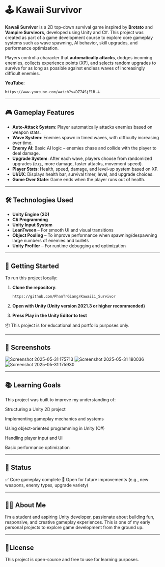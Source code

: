 # 🕹️ Kawaii Survivor

**Kawaii Survivor** is a 2D top-down survival game inspired by **Brotato** and **Vampire Survivors**, developed using Unity and C#. This project was created as part of a game development course to explore core gameplay systems such as wave spawning, AI behavior, skill upgrades, and performance optimization.

Players control a character that **automatically attacks**, dodges incoming enemies, collects experience points (XP), and selects random upgrades to survive for as long as possible against endless waves of increasingly difficult enemies.

**YouTube**:
   ```bash
   https://www.youtube.com/watch?v=DZ74SjElR-4
   ```

---

## 🎮 Gameplay Features

- **Auto-Attack System**: Player automatically attacks enemies based on weapon stats.
- **Wave System**: Enemies spawn in timed waves, with difficulty increasing over time.
- **Enemy AI**: Basic AI logic – enemies chase and collide with the player to deal damage.
- **Upgrade System**: After each wave, players choose from randomized upgrades (e.g., more damage, faster attacks, movement speed).
- **Player Stats**: Health, speed, damage, and level-up system based on XP.
- **UI/UX**: Displays health bar, survival timer, level, and upgrade choices.
- **Game Over State**: Game ends when the player runs out of health.

---

## 🛠️ Technologies Used

- **Unity Engine (2D)**
- **C# Programming**
- **Unity Input System**
- **LeanTween** – For smooth UI and visual transitions
- **Object Pooling** – To improve performance when spawning/despawning large numbers of enemies and bullets
- **Unity Profiler** – For runtime debugging and optimization

---

## 🚀 Getting Started

To run this project locally:

1. **Clone the repository**:
   ```bash
   https://github.com/PhamTrGiang/Kawaiii_Survivor
2. **Open with Unity (Unity version 2021.3 or higher recommended)**

3. **Press Play in the Unity Editor to test**

📦 This project is for educational and portfolio purposes only.

---

## 📸 Screenshots

![Screenshot 2025-05-31 175713](https://github.com/user-attachments/assets/0aa8c644-7f39-4d44-9218-ff54904e6421)
![Screenshot 2025-05-31 180036](https://github.com/user-attachments/assets/67300f60-67f2-49ff-b15c-b2a61055a821)
![Screenshot 2025-05-31 175930](https://github.com/user-attachments/assets/03b3957d-557d-4356-8b04-a133ebd191b8)

---

## 📚 Learning Goals
This project was built to improve my understanding of:

Structuring a Unity 2D project

Implementing gameplay mechanics and systems

Using object-oriented programming in Unity (C#)

Handling player input and UI

Basic performance optimization

---

## 📌 Status
✅ Core gameplay complete
🔄 Open for future improvements (e.g., new weapons, enemy types, upgrade variety)

---

## 🙋‍♂️ About Me
I’m a student and aspiring Unity developer, passionate about building fun, responsive, and creative gameplay experiences. This is one of my early personal projects to explore game development from the ground up.

---

## 📄License
This project is open-source and free to use for learning purposes.
